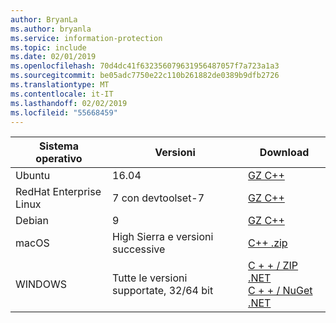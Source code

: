 ```yaml
---
author: BryanLa
ms.author: bryanla
ms.service: information-protection
ms.topic: include
ms.date: 02/01/2019
ms.openlocfilehash: 70d4dc41f632356079631956487057f7a723a1a3
ms.sourcegitcommit: be05adc7750e22c110b261882de0389b9dfb2726
ms.translationtype: MT
ms.contentlocale: it-IT
ms.lasthandoff: 02/02/2019
ms.locfileid: "55668459"
---
```

| Sistema operativo | Versioni | Download |
|------------------|----------|----------|
| Ubuntu  |  16.04 | [GZ C++](https://aka.ms/mipsdkbinaries) |
| RedHat Enterprise Linux | 7 con devtoolset-7 | [GZ C++](https://aka.ms/mipsdkbinaries) |
| Debian  | 9 | [GZ C++](https://aka.ms/mipsdkbinaries) |
| macOS   | High Sierra e versioni successive | [C++ .zip](https://aka.ms/mipsdkbinaries) |
| WINDOWS | Tutte le versioni supportate, 32/64 bit | [C + + / ZIP .NET](https://aka.ms/mipsdkbinaries)<br>[C + + / NuGet .NET](https://www.nuget.org/packages?q=Microsoft.InformationProtection) |

